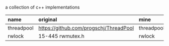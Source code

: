 a collection of c++ implementations

|name|original|mine|
|:-|:-|:-|
|threadpool  |https://github.com/progschj/ThreadPool|threadpool|
|rwlock|15-445 rwmutex.h| rwlock